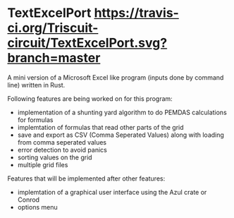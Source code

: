 # TextExcelPort https://travis-ci.org/Triscuit-circuit/TextExcelPort.svg?branch=master

A mini version of a Microsoft Excel like program (inputs done by command line) written in Rust. 



Following features are being worked on for this program:
- implementation of a shunting yard algorithm to do PEMDAS calculations for formulas 
- implemtation of formulas that read other parts of the grid
- save and export as CSV (Comma Seperated Values) along with loading from comma seperated values 
- error detection to avoid panics
- sorting values on the grid
- multiple grid files

Features that will be implemented after other features:
- implemtation of a graphical user interface using the Azul crate or Conrod
- options menu
